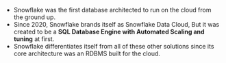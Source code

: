 - Snowflake was the first database architected to run on the cloud from the ground up.
- Since 2020, Snowflake brands itself as Snowflake Data Cloud, But it was created to be a __SQL Database Engine with Automated Scaling and tuning__ at first.
- Snowflake differentiates itself from all of these other solutions since its core architecture was an RDBMS built for the cloud.
